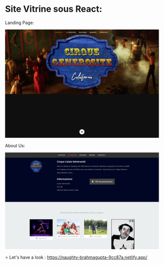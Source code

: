 # Site Vitrine sous React:

Landing Page:

![Screenshot Page D'acceuil](https://github.com/FLancon/Generosity-Circus/blob/7f02693009a1419457e8bc75826bc6cd55dc08d5/src/img/Screenshot-1.png?raw=true)

About Us:

![Screenshot Page D'acceuil](https://github.com/FLancon/Generosity-Circus/blob/7f02693009a1419457e8bc75826bc6cd55dc08d5/src/img/Screenshot-2.png?raw=true)

⭐️ Let's have a look :
https://naughty-brahmagupta-9cc87a.netlify.app/
